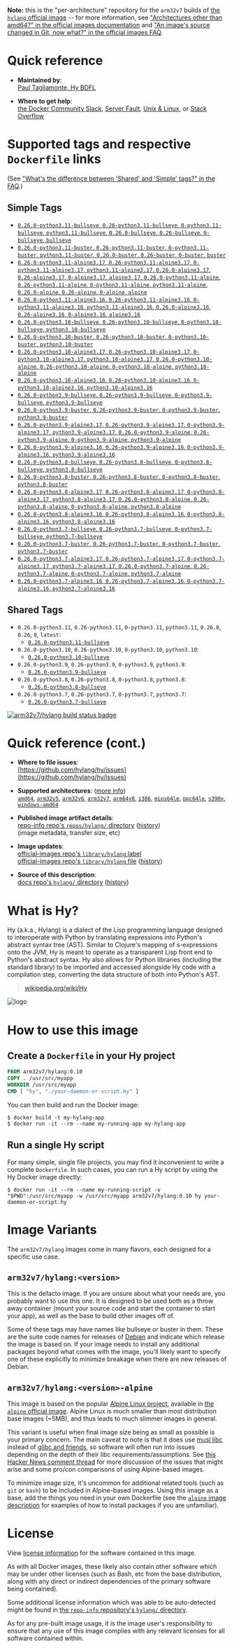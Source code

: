 <!--

********************************************************************************

WARNING:

    DO NOT EDIT "hylang/README.md"

    IT IS AUTO-GENERATED

    (from the other files in "hylang/" combined with a set of templates)

********************************************************************************

-->

**Note:** this is the "per-architecture" repository for the `arm32v7` builds of [the `hylang` official image](https://hub.docker.com/_/hylang) -- for more information, see ["Architectures other than amd64?" in the official images documentation](https://github.com/docker-library/official-images#architectures-other-than-amd64) and ["An image's source changed in Git, now what?" in the official images FAQ](https://github.com/docker-library/faq#an-images-source-changed-in-git-now-what).

# Quick reference

-	**Maintained by**:  
	[Paul Tagliamonte, Hy BDFL](https://github.com/hylang/hy)

-	**Where to get help**:  
	[the Docker Community Slack](https://dockr.ly/comm-slack), [Server Fault](https://serverfault.com/help/on-topic), [Unix & Linux](https://unix.stackexchange.com/help/on-topic), or [Stack Overflow](https://stackoverflow.com/help/on-topic)

# Supported tags and respective `Dockerfile` links

(See ["What's the difference between 'Shared' and 'Simple' tags?" in the FAQ](https://github.com/docker-library/faq#whats-the-difference-between-shared-and-simple-tags).)

## Simple Tags

-	[`0.26.0-python3.11-bullseye`, `0.26-python3.11-bullseye`, `0-python3.11-bullseye`, `python3.11-bullseye`, `0.26.0-bullseye`, `0.26-bullseye`, `0-bullseye`, `bullseye`](https://github.com/hylang/docker-hylang/blob/5d40a725d8e66f019dc20a1bab456d54f3f7748f/dockerfiles-generated/Dockerfile.python3.11-bullseye)
-	[`0.26.0-python3.11-buster`, `0.26-python3.11-buster`, `0-python3.11-buster`, `python3.11-buster`, `0.26.0-buster`, `0.26-buster`, `0-buster`, `buster`](https://github.com/hylang/docker-hylang/blob/5d40a725d8e66f019dc20a1bab456d54f3f7748f/dockerfiles-generated/Dockerfile.python3.11-buster)
-	[`0.26.0-python3.11-alpine3.17`, `0.26-python3.11-alpine3.17`, `0-python3.11-alpine3.17`, `python3.11-alpine3.17`, `0.26.0-alpine3.17`, `0.26-alpine3.17`, `0-alpine3.17`, `alpine3.17`, `0.26.0-python3.11-alpine`, `0.26-python3.11-alpine`, `0-python3.11-alpine`, `python3.11-alpine`, `0.26.0-alpine`, `0.26-alpine`, `0-alpine`, `alpine`](https://github.com/hylang/docker-hylang/blob/5d40a725d8e66f019dc20a1bab456d54f3f7748f/dockerfiles-generated/Dockerfile.python3.11-alpine3.17)
-	[`0.26.0-python3.11-alpine3.16`, `0.26-python3.11-alpine3.16`, `0-python3.11-alpine3.16`, `python3.11-alpine3.16`, `0.26.0-alpine3.16`, `0.26-alpine3.16`, `0-alpine3.16`, `alpine3.16`](https://github.com/hylang/docker-hylang/blob/5d40a725d8e66f019dc20a1bab456d54f3f7748f/dockerfiles-generated/Dockerfile.python3.11-alpine3.16)
-	[`0.26.0-python3.10-bullseye`, `0.26-python3.10-bullseye`, `0-python3.10-bullseye`, `python3.10-bullseye`](https://github.com/hylang/docker-hylang/blob/5d40a725d8e66f019dc20a1bab456d54f3f7748f/dockerfiles-generated/Dockerfile.python3.10-bullseye)
-	[`0.26.0-python3.10-buster`, `0.26-python3.10-buster`, `0-python3.10-buster`, `python3.10-buster`](https://github.com/hylang/docker-hylang/blob/5d40a725d8e66f019dc20a1bab456d54f3f7748f/dockerfiles-generated/Dockerfile.python3.10-buster)
-	[`0.26.0-python3.10-alpine3.17`, `0.26-python3.10-alpine3.17`, `0-python3.10-alpine3.17`, `python3.10-alpine3.17`, `0.26.0-python3.10-alpine`, `0.26-python3.10-alpine`, `0-python3.10-alpine`, `python3.10-alpine`](https://github.com/hylang/docker-hylang/blob/5d40a725d8e66f019dc20a1bab456d54f3f7748f/dockerfiles-generated/Dockerfile.python3.10-alpine3.17)
-	[`0.26.0-python3.10-alpine3.16`, `0.26-python3.10-alpine3.16`, `0-python3.10-alpine3.16`, `python3.10-alpine3.16`](https://github.com/hylang/docker-hylang/blob/5d40a725d8e66f019dc20a1bab456d54f3f7748f/dockerfiles-generated/Dockerfile.python3.10-alpine3.16)
-	[`0.26.0-python3.9-bullseye`, `0.26-python3.9-bullseye`, `0-python3.9-bullseye`, `python3.9-bullseye`](https://github.com/hylang/docker-hylang/blob/5d40a725d8e66f019dc20a1bab456d54f3f7748f/dockerfiles-generated/Dockerfile.python3.9-bullseye)
-	[`0.26.0-python3.9-buster`, `0.26-python3.9-buster`, `0-python3.9-buster`, `python3.9-buster`](https://github.com/hylang/docker-hylang/blob/5d40a725d8e66f019dc20a1bab456d54f3f7748f/dockerfiles-generated/Dockerfile.python3.9-buster)
-	[`0.26.0-python3.9-alpine3.17`, `0.26-python3.9-alpine3.17`, `0-python3.9-alpine3.17`, `python3.9-alpine3.17`, `0.26.0-python3.9-alpine`, `0.26-python3.9-alpine`, `0-python3.9-alpine`, `python3.9-alpine`](https://github.com/hylang/docker-hylang/blob/5d40a725d8e66f019dc20a1bab456d54f3f7748f/dockerfiles-generated/Dockerfile.python3.9-alpine3.17)
-	[`0.26.0-python3.9-alpine3.16`, `0.26-python3.9-alpine3.16`, `0-python3.9-alpine3.16`, `python3.9-alpine3.16`](https://github.com/hylang/docker-hylang/blob/5d40a725d8e66f019dc20a1bab456d54f3f7748f/dockerfiles-generated/Dockerfile.python3.9-alpine3.16)
-	[`0.26.0-python3.8-bullseye`, `0.26-python3.8-bullseye`, `0-python3.8-bullseye`, `python3.8-bullseye`](https://github.com/hylang/docker-hylang/blob/5d40a725d8e66f019dc20a1bab456d54f3f7748f/dockerfiles-generated/Dockerfile.python3.8-bullseye)
-	[`0.26.0-python3.8-buster`, `0.26-python3.8-buster`, `0-python3.8-buster`, `python3.8-buster`](https://github.com/hylang/docker-hylang/blob/5d40a725d8e66f019dc20a1bab456d54f3f7748f/dockerfiles-generated/Dockerfile.python3.8-buster)
-	[`0.26.0-python3.8-alpine3.17`, `0.26-python3.8-alpine3.17`, `0-python3.8-alpine3.17`, `python3.8-alpine3.17`, `0.26.0-python3.8-alpine`, `0.26-python3.8-alpine`, `0-python3.8-alpine`, `python3.8-alpine`](https://github.com/hylang/docker-hylang/blob/5d40a725d8e66f019dc20a1bab456d54f3f7748f/dockerfiles-generated/Dockerfile.python3.8-alpine3.17)
-	[`0.26.0-python3.8-alpine3.16`, `0.26-python3.8-alpine3.16`, `0-python3.8-alpine3.16`, `python3.8-alpine3.16`](https://github.com/hylang/docker-hylang/blob/5d40a725d8e66f019dc20a1bab456d54f3f7748f/dockerfiles-generated/Dockerfile.python3.8-alpine3.16)
-	[`0.26.0-python3.7-bullseye`, `0.26-python3.7-bullseye`, `0-python3.7-bullseye`, `python3.7-bullseye`](https://github.com/hylang/docker-hylang/blob/5d40a725d8e66f019dc20a1bab456d54f3f7748f/dockerfiles-generated/Dockerfile.python3.7-bullseye)
-	[`0.26.0-python3.7-buster`, `0.26-python3.7-buster`, `0-python3.7-buster`, `python3.7-buster`](https://github.com/hylang/docker-hylang/blob/5d40a725d8e66f019dc20a1bab456d54f3f7748f/dockerfiles-generated/Dockerfile.python3.7-buster)
-	[`0.26.0-python3.7-alpine3.17`, `0.26-python3.7-alpine3.17`, `0-python3.7-alpine3.17`, `python3.7-alpine3.17`, `0.26.0-python3.7-alpine`, `0.26-python3.7-alpine`, `0-python3.7-alpine`, `python3.7-alpine`](https://github.com/hylang/docker-hylang/blob/5d40a725d8e66f019dc20a1bab456d54f3f7748f/dockerfiles-generated/Dockerfile.python3.7-alpine3.17)
-	[`0.26.0-python3.7-alpine3.16`, `0.26-python3.7-alpine3.16`, `0-python3.7-alpine3.16`, `python3.7-alpine3.16`](https://github.com/hylang/docker-hylang/blob/5d40a725d8e66f019dc20a1bab456d54f3f7748f/dockerfiles-generated/Dockerfile.python3.7-alpine3.16)

## Shared Tags

-	`0.26.0-python3.11`, `0.26-python3.11`, `0-python3.11`, `python3.11`, `0.26.0`, `0.26`, `0`, `latest`:
	-	[`0.26.0-python3.11-bullseye`](https://github.com/hylang/docker-hylang/blob/5d40a725d8e66f019dc20a1bab456d54f3f7748f/dockerfiles-generated/Dockerfile.python3.11-bullseye)
-	`0.26.0-python3.10`, `0.26-python3.10`, `0-python3.10`, `python3.10`:
	-	[`0.26.0-python3.10-bullseye`](https://github.com/hylang/docker-hylang/blob/5d40a725d8e66f019dc20a1bab456d54f3f7748f/dockerfiles-generated/Dockerfile.python3.10-bullseye)
-	`0.26.0-python3.9`, `0.26-python3.9`, `0-python3.9`, `python3.9`:
	-	[`0.26.0-python3.9-bullseye`](https://github.com/hylang/docker-hylang/blob/5d40a725d8e66f019dc20a1bab456d54f3f7748f/dockerfiles-generated/Dockerfile.python3.9-bullseye)
-	`0.26.0-python3.8`, `0.26-python3.8`, `0-python3.8`, `python3.8`:
	-	[`0.26.0-python3.8-bullseye`](https://github.com/hylang/docker-hylang/blob/5d40a725d8e66f019dc20a1bab456d54f3f7748f/dockerfiles-generated/Dockerfile.python3.8-bullseye)
-	`0.26.0-python3.7`, `0.26-python3.7`, `0-python3.7`, `python3.7`:
	-	[`0.26.0-python3.7-bullseye`](https://github.com/hylang/docker-hylang/blob/5d40a725d8e66f019dc20a1bab456d54f3f7748f/dockerfiles-generated/Dockerfile.python3.7-bullseye)

[![arm32v7/hylang build status badge](https://img.shields.io/jenkins/s/https/doi-janky.infosiftr.net/job/multiarch/job/arm32v7/job/hylang.svg?label=arm32v7/hylang%20%20build%20job)](https://doi-janky.infosiftr.net/job/multiarch/job/arm32v7/job/hylang/)

# Quick reference (cont.)

-	**Where to file issues**:  
	[https://github.com/hylang/hy/issues](https://github.com/hylang/hy/issues)

-	**Supported architectures**: ([more info](https://github.com/docker-library/official-images#architectures-other-than-amd64))  
	[`amd64`](https://hub.docker.com/r/amd64/hylang/), [`arm32v5`](https://hub.docker.com/r/arm32v5/hylang/), [`arm32v6`](https://hub.docker.com/r/arm32v6/hylang/), [`arm32v7`](https://hub.docker.com/r/arm32v7/hylang/), [`arm64v8`](https://hub.docker.com/r/arm64v8/hylang/), [`i386`](https://hub.docker.com/r/i386/hylang/), [`mips64le`](https://hub.docker.com/r/mips64le/hylang/), [`ppc64le`](https://hub.docker.com/r/ppc64le/hylang/), [`s390x`](https://hub.docker.com/r/s390x/hylang/), [`windows-amd64`](https://hub.docker.com/r/winamd64/hylang/)

-	**Published image artifact details**:  
	[repo-info repo's `repos/hylang/` directory](https://github.com/docker-library/repo-info/blob/master/repos/hylang) ([history](https://github.com/docker-library/repo-info/commits/master/repos/hylang))  
	(image metadata, transfer size, etc)

-	**Image updates**:  
	[official-images repo's `library/hylang` label](https://github.com/docker-library/official-images/issues?q=label%3Alibrary%2Fhylang)  
	[official-images repo's `library/hylang` file](https://github.com/docker-library/official-images/blob/master/library/hylang) ([history](https://github.com/docker-library/official-images/commits/master/library/hylang))

-	**Source of this description**:  
	[docs repo's `hylang/` directory](https://github.com/docker-library/docs/tree/master/hylang) ([history](https://github.com/docker-library/docs/commits/master/hylang))

# What is Hy?

Hy (a.k.a., Hylang) is a dialect of the Lisp programming language designed to interoperate with Python by translating expressions into Python's abstract syntax tree (AST). Similar to Clojure's mapping of s-expressions onto the JVM, Hy is meant to operate as a transparent Lisp front end to Python's abstract syntax. Hy also allows for Python libraries (including the standard library) to be imported and accessed alongside Hy code with a compilation step, converting the data structure of both into Python's AST.

> [wikipedia.org/wiki/Hy](https://en.wikipedia.org/wiki/Hy)

![logo](https://raw.githubusercontent.com/docker-library/docs/c097f38c6ee48cd13456df8cd853a9d806fff429/hylang/logo.png)

# How to use this image

## Create a `Dockerfile` in your Hy project

```dockerfile
FROM arm32v7/hylang:0.10
COPY . /usr/src/myapp
WORKDIR /usr/src/myapp
CMD [ "hy", "./your-daemon-or-script.hy" ]
```

You can then build and run the Docker image:

```console
$ docker build -t my-hylang-app
$ docker run -it --rm --name my-running-app my-hylang-app
```

## Run a single Hy script

For many simple, single file projects, you may find it inconvenient to write a complete `Dockerfile`. In such cases, you can run a Hy script by using the Hy Docker image directly:

```console
$ docker run -it --rm --name my-running-script -v "$PWD":/usr/src/myapp -w /usr/src/myapp arm32v7/hylang:0.10 hy your-daemon-or-script.hy
```

# Image Variants

The `arm32v7/hylang` images come in many flavors, each designed for a specific use case.

## `arm32v7/hylang:<version>`

This is the defacto image. If you are unsure about what your needs are, you probably want to use this one. It is designed to be used both as a throw away container (mount your source code and start the container to start your app), as well as the base to build other images off of.

Some of these tags may have names like bullseye or buster in them. These are the suite code names for releases of [Debian](https://wiki.debian.org/DebianReleases) and indicate which release the image is based on. If your image needs to install any additional packages beyond what comes with the image, you'll likely want to specify one of these explicitly to minimize breakage when there are new releases of Debian.

## `arm32v7/hylang:<version>-alpine`

This image is based on the popular [Alpine Linux project](https://alpinelinux.org), available in [the `alpine` official image](https://hub.docker.com/_/alpine). Alpine Linux is much smaller than most distribution base images (~5MB), and thus leads to much slimmer images in general.

This variant is useful when final image size being as small as possible is your primary concern. The main caveat to note is that it does use [musl libc](https://musl.libc.org) instead of [glibc and friends](https://www.etalabs.net/compare_libcs.html), so software will often run into issues depending on the depth of their libc requirements/assumptions. See [this Hacker News comment thread](https://news.ycombinator.com/item?id=10782897) for more discussion of the issues that might arise and some pro/con comparisons of using Alpine-based images.

To minimize image size, it's uncommon for additional related tools (such as `git` or `bash`) to be included in Alpine-based images. Using this image as a base, add the things you need in your own Dockerfile (see the [`alpine` image description](https://hub.docker.com/_/alpine/) for examples of how to install packages if you are unfamiliar).

# License

View [license information](https://github.com/hylang/hy/blob/master/LICENSE) for the software contained in this image.

As with all Docker images, these likely also contain other software which may be under other licenses (such as Bash, etc from the base distribution, along with any direct or indirect dependencies of the primary software being contained).

Some additional license information which was able to be auto-detected might be found in [the `repo-info` repository's `hylang/` directory](https://github.com/docker-library/repo-info/tree/master/repos/hylang).

As for any pre-built image usage, it is the image user's responsibility to ensure that any use of this image complies with any relevant licenses for all software contained within.
